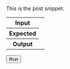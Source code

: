 This is the post snippet.

<!--BREAK-->

<div id="puzzle01">
  <div class="node-editor"></div>
  <table class="table">
    <tbody>
      <tr>
        <th scope="row">Input</th>
        <td>
          <div class="input"></div>
        </td>
      </tr>
      <tr>
        <th scope="row">Expected</th>
        <td>
          <div class="expected"></div>
        </td>
      </tr>
      <tr class="output-row">
        <th scope="row">Output</th>
        <td>
          <div class="output"></div>
        </td>
      </tr>
    </tbody>
  </table>
  <button class="run">Run</button>
</div>
